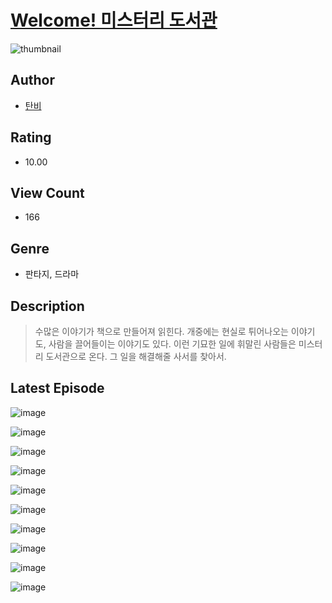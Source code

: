 # [Welcome! 미스터리 도서관](https://comic.naver.com/challenge/list?titleId=809954)
![thumbnail](https://image-comic.pstatic.net/user_contents_data/challenge_comic/2023/05/23/225882/upload_7018077395486783330_480x623.jpeg)

## Author
- [탄비](https://comic.naver.com/artistTitle?id=225882)

## Rating
- 10.00

## View Count
- 166

## Genre
- 판타지, 드라마

## Description
> 수많은 이야기가 책으로 만들어져 읽힌다. 개중에는 현실로 튀어나오는 이야기도, 사람을 끌어들이는 이야기도 있다. 이런 기묘한 일에 휘말린 사람들은 미스터리 도서관으로 온다. 그 일을 해결해줄 사서를 찾아서.


## Latest Episode
![image](https://image-comic.pstatic.net/user_contents_data/challenge_comic/2023/05/23/225882/upload_3905246920829068857.jpeg)

![image](https://image-comic.pstatic.net/user_contents_data/challenge_comic/2023/05/23/225882/upload_7219612586297538406.jpeg)

![image](https://image-comic.pstatic.net/user_contents_data/challenge_comic/2023/05/23/225882/upload_3690753098104923704.jpeg)

![image](https://image-comic.pstatic.net/user_contents_data/challenge_comic/2023/05/23/225882/upload_3630519462264188983.jpeg)

![image](https://image-comic.pstatic.net/user_contents_data/challenge_comic/2023/05/23/225882/upload_7018122479778541670.jpeg)

![image](https://image-comic.pstatic.net/user_contents_data/challenge_comic/2023/05/23/225882/upload_7161397628016015667.jpeg)

![image](https://image-comic.pstatic.net/user_contents_data/challenge_comic/2023/05/23/225882/upload_3545006040593479222.jpeg)

![image](https://image-comic.pstatic.net/user_contents_data/challenge_comic/2023/05/23/225882/upload_7004848072373384498.jpeg)

![image](https://image-comic.pstatic.net/user_contents_data/challenge_comic/2023/05/23/225882/upload_3474633981540447024.jpeg)

![image](https://image-comic.pstatic.net/user_contents_data/challenge_comic/2023/05/23/225882/upload_4049634797133640498.jpeg)
